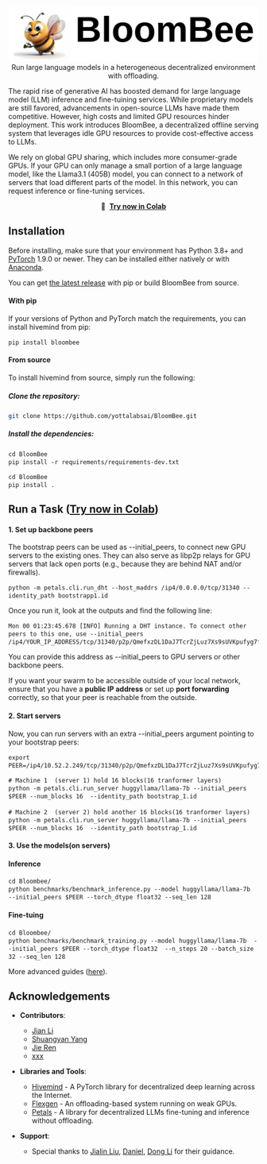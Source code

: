 <p align="center">  
    <img src="figures/bloombee_logo.png" alt="Bloombee Logo" /><br>  
    Run large language models in a heterogeneous decentralized environment with offloading.<br>  
</p>  

The rapid rise of generative AI has boosted demand for large language model (LLM) inference and fine-tuining services. While proprietary models are still favored, advancements in open-source LLMs have made them competitive. However, high costs and limited GPU resources hinder deployment. This work introduces BloomBee, a decentralized offline serving system that leverages idle GPU resources to provide cost-effective access to LLMs.

We rely on global GPU sharing, which includes more consumer-grade GPUs. If your GPU can only manage a small portion of a large language model, like the Llama3.1 (405B) model, you can connect to a network of servers that load different parts of the model. In this network, you can request inference or fine-tuning services.

<p align="center">
    🚀 &nbsp;<b><a href="https://colab.research.google.com/drive/1BZn0KrEGaNA2dlzmCTtTIjJKx3bNzOMs#scrollTo=1Qhi4I2PSGgg">Try now in Colab</a></b>
</p>

## Installation

Before installing, make sure that your environment has Python 3.8+ and [PyTorch](https://pytorch.org/get-started/locally/#start-locally) 1.9.0 or newer. They can be installed either
natively or with [Anaconda](https://www.anaconda.com/products/individual).

You can get [the latest release](https://pypi.org/project/xxxxx) with pip or build BloomBee from source.

#### With pip

If your versions of Python and PyTorch match the requirements, you can install hivemind from pip:

```
pip install bloombee
```
#### From source

To install hivemind from source, simply run the following:

##### Clone the repository:  

```bash  
git clone https://github.com/yottalabsai/BloomBee.git  
```
##### Install the dependencies:  
```
cd BloomBee  
pip install -r requirements/requirements-dev.txt
```
```
cd BloomBee 
pip install .
```
## Run a Task    (<a href="https://colab.research.google.com/drive/1pENMOEoEV01DqBImZzuX_4jTV3fNwNga#scrollTo=oyCFDemCZsRs">Try now in Colab</a>)
#### 1. Set up backbone peers 
The bootstrap peers can be used as --initial_peers, to connect new GPU servers to the existing ones. They can also serve as libp2p relays for GPU servers that lack open ports (e.g., because they are behind NAT and/or firewalls).

```
python -m petals.cli.run_dht --host_maddrs /ip4/0.0.0.0/tcp/31340 --identity_path bootstrapp1.id 

```
Once you run it, look at the outputs and find the following line:  
```
Mon 00 01:23:45.678 [INFO] Running a DHT instance. To connect other peers to this one, use --initial_peers /ip4/YOUR_IP_ADDRESS/tcp/31340/p2p/QmefxzDL1DaJ7TcrZjLuz7Xs9sUVKpufyg7f5276ZHFjbQ
```  
You can provide this address as --initial_peers to GPU servers or other backbone peers.

If you want your swarm to be accessible outside of your local network, ensure that you have a **public IP address** or set up **port forwarding** correctly, so that your peer is reachable from the outside.

#### 2. Start servers  
Now, you can run servers with an extra --initial_peers argument pointing to your bootstrap peers:  
```
export PEER=/ip4/10.52.2.249/tcp/31340/p2p/QmefxzDL1DaJ7TcrZjLuz7Xs9sUVKpufyg7f5276ZHFjbQ  

```
```
# Machine 1  (server 1) hold 16 blocks(16 tranformer layers)
python -m petals.cli.run_server huggyllama/llama-7b --initial_peers $PEER --num_blocks 16  --identity_path bootstrap_1.id

# Machine 2  (server 2) hold another 16 blocks(16 tranformer layers)
python -m petals.cli.run_server huggyllama/llama-7b --initial_peers $PEER --num_blocks 16  --identity_path bootstrap_1.id
```

#### 3. Use the models(on servers)  

#### Inference   
```
cd Bloombee/
python benchmarks/benchmark_inference.py --model huggyllama/llama-7b  --initial_peers $PEER --torch_dtype float32 --seq_len 128
```

#### Fine-tuing  

```
cd Bloombee/
python benchmarks/benchmark_training.py --model huggyllama/llama-7b  --initial_peers $PEER --torch_dtype float32  --n_steps 20 --batch_size 32 --seq_len 128
```
More advanced guides ([here](https://github.com/bigscience-workshop/petals/wiki/Launch-your-own-swarm)).

## Acknowledgements  

- **Contributors**:   
  - [Jian Li](https://github.com/xxnwj)  
  - [Shuangyan Yang](https://github.com/HaibaraAiChan) 
  - [Jie Ren](https://github.com/jren73) 
  - [xxx](https://github.com/Arnab9Codes) 

- **Libraries and Tools**:  
  - [Hivemind](https://github.com/learning-at-home/hivemind) - A PyTorch library for decentralized deep learning across the Internet.  
  - [Flexgen](https://tailwindcss.com/) - An offloading-based system running on weak GPUs.  
  - [Petals](https://github.com/bigscience-workshop/petals) - A library for decentralized LLMs fine-tuning and inference without offloading.

- **Support**:  
  - Special thanks to [Jialin Liu](), [Daniel](), [Dong Li](https://faculty.ucmerced.edu/dong-li/) for their guidance.  